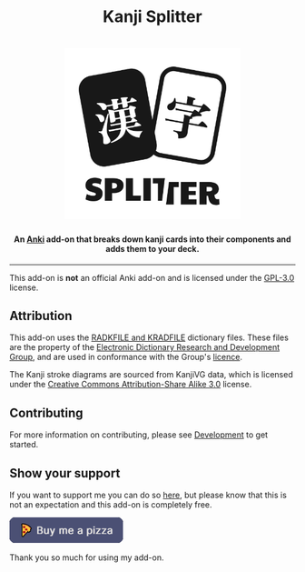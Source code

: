 <h1 align="center">
Kanji Splitter
</h1>

<h1 align="center">

<picture>
  <source srcset="./docs/assets/logo-dark-mode.svg" 
  media="(prefers-color-scheme: dark)"
  height=300
  >
  <img src="./docs/assets/logo-light-mode.svg" height=300>
</picture>

</h1>

<h4 align="center">An <a href="https://apps.ankiweb.net/">Anki</a> add-on that breaks down kanji cards into their components and adds them to your deck. </h4>

---

This add-on is **not** an official Anki add-on and is licensed under the [GPL-3.0](https://www.gnu.org/licenses/gpl-3.0.en.html) license.

## Attribution
This add-on uses the [RADKFILE and KRADFILE](http://www.edrdg.org/krad/kradinf.html) dictionary files. These files are the property of the [Electronic Dictionary Research and Development Group](https://www.edrdg.org/), and are used in conformance with the Group's [licence](https://www.edrdg.org/edrdg/licence.html).

The Kanji stroke diagrams are sourced from KanjiVG data, which is licensed under the [Creative Commons Attribution-Share Alike 3.0](https://creativecommons.org/licenses/by-sa/3.0/) license. 

## Contributing
For more information on contributing, please see [Development](./docs/development.md) to get started.

## Show your support

If you want to support me you can do so [here](https://www.buymeacoffee.com/kadisonm), but please know that this is not an expectation and this add-on is completely free.

[<img src="./docs/assets/support.png" width="200">](https://www.buymeacoffee.com/kadisonm)

Thank you so much for using my add-on.
